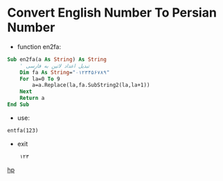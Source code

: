 # Convert English Number To Persian Number

* function en2fa:

```vb
Sub en2fa(a As String) As String
    ' تبدیل اعداد لاتین به فارسی
    Dim fa As String="۰۱۲۳۴۵۶۷۸۹"
    For la=0 To 9
        a=a.Replace(la,fa.SubString2(la,la+1))
    Next
    Return a
End Sub
```

* use:

```vb
entfa(123)
```

* exit

```vb
    ۱۲۳
```

[hp](http://hemmatpoor.ir)
